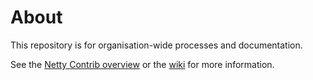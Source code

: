 # About

This repository is for organisation-wide processes and documentation.

See the [Netty Contrib overview](https://github.com/netty-contrib/) or the
[wiki](https://github.com/netty-contrib/.github/wiki) for more information.

